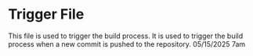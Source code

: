 # Trigger File
This file is used to trigger the build process. It is used to trigger the build process when a new commit is pushed to the repository. 
05/15/2025 7am
